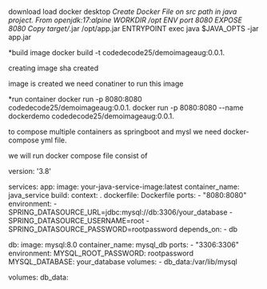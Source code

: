 download load docker desktop
*Create Docker File on src path in java project.
From openjdk:17:alpine
WORKDIR /opt
ENV port 8080
EXPOSE 8080
Copy target/*.jar /opt/app.jar
ENTRYPOINT exec java $JAVA_OPTS -jar  app.jar

*build image
docker build -t codedecode25/demoimageaug:0.0.1.

creating image sha created

image is created we need conatiner to run this image

*run container 
docker run -p 8080:8080 codedecode25/demoimageaug:0.0.1.
docker run -p 8080:8080 --name dockerdemo codedecode25/demoimageaug:0.0.1.

to compose multiple containers as springboot and mysl we need docker-compose yml file.

we will run docker compose file consist of 

version: '3.8'

services:
  app:
    image: your-java-service-image:latest
    container_name: java_service
    build:
      context: .
      dockerfile: Dockerfile
    ports:
      - "8080:8080"
    environment:
      - SPRING_DATASOURCE_URL=jdbc:mysql://db:3306/your_database
      - SPRING_DATASOURCE_USERNAME=root
      - SPRING_DATASOURCE_PASSWORD=rootpassword
    depends_on:
      - db

  db:
    image: mysql:8.0
    container_name: mysql_db
    ports:
      - "3306:3306"
    environment:
      MYSQL_ROOT_PASSWORD: rootpassword
      MYSQL_DATABASE: your_database
    volumes:
      - db_data:/var/lib/mysql

volumes:
  db_data:




